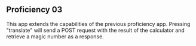## Proficiency 03

This app extends the capabilities of the previous proficiency app. Pressing "translate" will send a POST request with the result of the calculator
and retrieve a magic number as a response.
